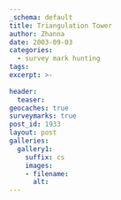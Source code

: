 ```yaml
---
_schema: default
title: Triangulation Tower
author: Zhanna
date: 2003-09-03
categories:
  - survey mark hunting
tags:
excerpt: >- 
  
header:
  teaser:
geocaches: true
surveymarks: true
post_id: 1933
layout: post  
galleries:
  gallery1:
    suffix: cs 
    images:
    - filename:
      alt:                 
---
```

